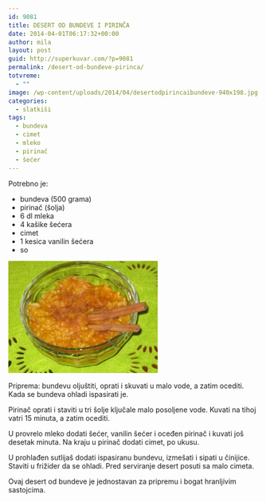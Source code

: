 ```yaml
---
id: 9081
title: DESERT OD BUNDEVE I PIRINČA
date: 2014-04-01T06:17:32+00:00
author: mila
layout: post
guid: http://superkuvar.com/?p=9081
permalink: /desert-od-bundeve-pirinca/
totvreme:
  - ""
image: /wp-content/uploads/2014/04/desertodpirincaibundeve-940x198.jpg
categories:
  - slatkiši
tags:
  - bundeva
  - cimet
  - mleko
  - pirinač
  - šećer
---
```

Potrebno je:

  * bundeva (500 grama)
  * pirinač (šolja)
  * 6 dl mleka
  * 4 kašike šećera
  * cimet
  * 1 kesica vanilin šećera
  * so

[<img class="alignnone size-medium wp-image-9083" src="/wp-content/uploads/2014/04/desertodpirincaibundeve-300x225.jpg" alt="desertodpirincaibundeve" width="300" height="225" />](/wp-content/uploads/2014/04/desertodpirincaibundeve.jpg)

Priprema: bundevu oljuštiti, oprati i skuvati u malo vode, a zatim ocediti. Kada se bundeva ohladi ispasirati je.

Pirinač oprati i staviti u tri šolje ključale malo posoljene vode. Kuvati na tihoj vatri 15 minuta, a zatim ocediti.

U provrelo mleko dodati šećer, vanilin šećer i oceđen pirinač i kuvati još desetak minuta. Na kraju u pirinač dodati cimet, po ukusu.

U prohlađen sutlijaš dodati ispasiranu bundevu, izmešati i sipati u činijice. Staviti u frižider da se ohladi. Pred serviranje desert posuti sa malo cimeta.

Ovaj desert od bundeve je jednostavan za pripremu i bogat hranljivim sastojcima.
